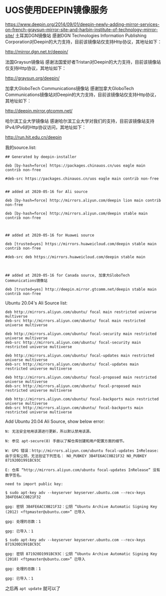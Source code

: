 # UOS使用DEEPIN镜像服务

https://www.deepin.org/2014/09/01/deepin-newly-adding-mirror-services-on-french-graysun-mirror-site-and-harbin-institute-of-technology-mirror-site/
土耳其DGN镜像站
感谢DGN Technologies Information Publishing Corporation对Deepin的大力支持，目前该镜像站仅支持Http协议，其地址如下：

http://mirror.dgn.net.tr/deepin/

法国Graysun镜像站
感谢法国爱好者Tristan对Deepin的大力支持，目前该镜像站仅支持Http协议，其地址如下：

http://graysun.org/deepin/

加拿大GloboTech Communications镜像站
感谢加拿大GloboTech Communications镜像站对Deepin的大力支持，目前该镜像站仅支持Http协议，其地址如下：

http://deepin.mirror.gtcomm.net/

哈尔滨工业大学镜像站
感谢哈尔滨工业大学对我们的支持，目前该镜像站支持IPv4/IPv6的Http协议访问，其地址如下：

http://run.hit.edu.cn/deepin

我的source.list:

```
## Generated by deepin-installer

deb [by-hash=force] https://packages.chinauos.cn/uos eagle main contrib non-free

#deb-src https://packages.chinauos.cn/uos eagle main contrib non-free


## added at 2020-05-16 for Ali source

deb [by-hash=force] http://mirrors.aliyun.com/deepin lion main contrib non-free

deb [by-hash=force] http://mirrors.aliyun.com/deepin stable main contrib non-free



## added at 2020-05-16 for Huawei source

deb [trusted=yes] https://mirrors.huaweicloud.com/deepin stable main contrib non-free

#deb-src deb https://mirrors.huaweicloud.com/deepin stable main



## added at 2020-05-16 for Canada source, 加拿大GloboTech Communications镜像站

deb [trusted=yes] http://deepin.mirror.gtcomm.net/deepin stable main contrib non-free
```

Ubuntu 20.04's Ali Source list:

```
deb http://mirrors.aliyun.com/ubuntu/ focal main restricted universe multiverse
deb-src http://mirrors.aliyun.com/ubuntu/ focal main restricted universe multiverse

deb http://mirrors.aliyun.com/ubuntu/ focal-security main restricted universe multiverse
deb-src http://mirrors.aliyun.com/ubuntu/ focal-security main restricted universe multiverse

deb http://mirrors.aliyun.com/ubuntu/ focal-updates main restricted universe multiverse
deb-src http://mirrors.aliyun.com/ubuntu/ focal-updates main restricted universe multiverse

deb http://mirrors.aliyun.com/ubuntu/ focal-proposed main restricted universe multiverse
deb-src http://mirrors.aliyun.com/ubuntu/ focal-proposed main restricted universe multiverse

deb http://mirrors.aliyun.com/ubuntu/ focal-backports main restricted universe multiverse
deb-src http://mirrors.aliyun.com/ubuntu/ focal-backports main restricted universe multiverse
```

Add Ubuntu 20.04 Ali Source, show below error:

```
N: 无法安全地用该源进行更新，所以默认禁用该源。

N: 参见 apt-secure(8) 手册以了解仓库创建和用户配置方面的细节。

W: GPG 错误：http://mirrors.aliyun.com/ubuntu focal-updates InRelease: 由于没有公钥，无法验证下列签名： NO_PUBKEY 3B4FE6ACC0B21F32 NO_PUBKEY 871920D1991BC93C

E: 仓库 “http://mirrors.aliyun.com/ubuntu focal-updates InRelease” 没有数字签名。

need to import public key:

$ sudo apt-key adv --keyserver keyserver.ubuntu.com --recv-keys 3B4FE6ACC0B21F32

gpg: 密钥 3B4FE6ACC0B21F32：公钥 “Ubuntu Archive Automatic Signing Key (2012) <ftpmaster@ubuntu.com>” 已导入

gpg: 处理的总数：1

gpg: 已导入：1

$ sudo apt-key adv --keyserver keyserver.ubuntu.com --recv-keys 871920D1991BC93C

gpg: 密钥 871920D1991BC93C：公钥 “Ubuntu Archive Automatic Signing Key (2018) <ftpmaster@ubuntu.com>” 已导入

gpg: 处理的总数：1

gpg: 已导入：1
```

之后再 `apt update` 就可以了
